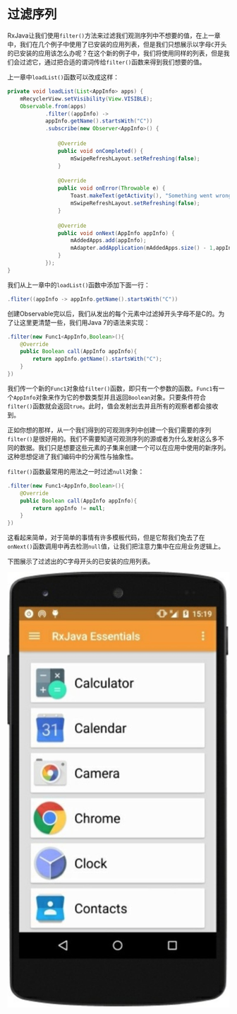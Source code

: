 # 过滤序列

RxJava让我们使用`filter()`方法来过滤我们观测序列中不想要的值，在上一章中，我们在几个例子中使用了已安装的应用列表，但是我们只想展示以字母`C`开头的已安装的应用该怎么办呢？在这个新的例子中，我们将使用同样的列表，但是我们会过滤它，通过把合适的谓词传给`filter()`函数来得到我们想要的值。

上一章中`loadList()`函数可以改成这样：
```java
private void loadList(List<AppInfo> apps) {
    mRecyclerView.setVisibility(View.VISIBLE);
    Observable.from(apps)
            .filter((appInfo) ->
            appInfo.getName().startsWith("C"))
            .subscribe(new Observer<AppInfo>() {

                @Override
                public void onCompleted() {
                    mSwipeRefreshLayout.setRefreshing(false);
                }

                @Override
                public void onError(Throwable e) {
                    Toast.makeText(getActivity(), "Something went wrong!", Toast.LENGTH_SHORT).show();
                    mSwipeRefreshLayout.setRefreshing(false);
                }

                @Override
                public void onNext(AppInfo appInfo) {
                    mAddedApps.add(appInfo); 
                    mAdapter.addApplication(mAddedApps.size() - 1,appInfo);
                }
            });
}
```
我们从上一章中的`loadList()`函数中添加下面一行：
```java
.fliter((appInfo -> appInfo.getName().startsWith("C"))
```
创建Observable完以后，我们从发出的每个元素中过滤掉开头字母不是C的。为了让这里更清楚一些，我们用Java 7的语法来实现：
```java
.filter(new Func1<AppInfo,Boolean>(){
    @Override
    public Boolean call(AppInfo appInfo){
        return appInfo.getName().startsWith("C");
    }
})
```

我们传一个新的`Func1`对象给`filter()`函数，即只有一个参数的函数。`Func1`有一个`AppInfo`对象来作为它的参数类型并且返回`Boolean`对象。只要条件符合`filter()`函数就会返回`true`。此时，值会发射出去并且所有的观察者都会接收到。

正如你想的那样，从一个我们得到的可观测序列中创建一个我们需要的序列`filter()`是很好用的。我们不需要知道可观测序列的源或者为什么发射这么多不同的数据。我们只是想要这些元素的子集来创建一个可以在应用中使用的新序列。这种思想促进了我们编码中的分离性与抽象性。

`filter()`函数最常用的用法之一时过滤`null`对象：
```java
.filter(new Func1<AppInfo,Boolean>(){
    @Override
    public Boolean call(AppInfo appInfo){
        return appInfo != null;
    }
})
```
这看起来简单，对于简单的事情有许多模板代码，但是它帮我们免去了在`onNext()`函数调用中再去检测`null`值，让我们把注意力集中在应用业务逻辑上。

下图展示了过滤出的C字母开头的已安装的应用列表。

![](../images/chapter4_1.png)




























